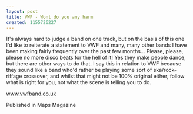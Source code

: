 ```yaml
---
layout: post
title: VWF - Wont do you any harm
created: 1155726227
---
```

It's always hard to judge a band on one track, but on the basis of this one I'd like to reiterate a statement to VWF and many, many other bands I have been making fairly frequently over the past few months... Please, please, please no more disco beats for the hell of it! Yes they make people dance, but there are other ways to do that. I say this in relation to VWF because they sound like a band who'd rather be playing some sort of ska/rock-riffage crossover, and whilst that might not be 100% original either, follow what is right for you, not what the scene is telling you to do.

<a href='http://www.vwfband.co.uk/' target='_blank'>www.vwfband.co.uk</a>


Published in Maps Magazine
